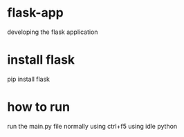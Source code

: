 # flask-app
developing the flask application
# install flask 
pip install flask

# how to run
run the main.py file normally using ctrl+f5 using idle python
